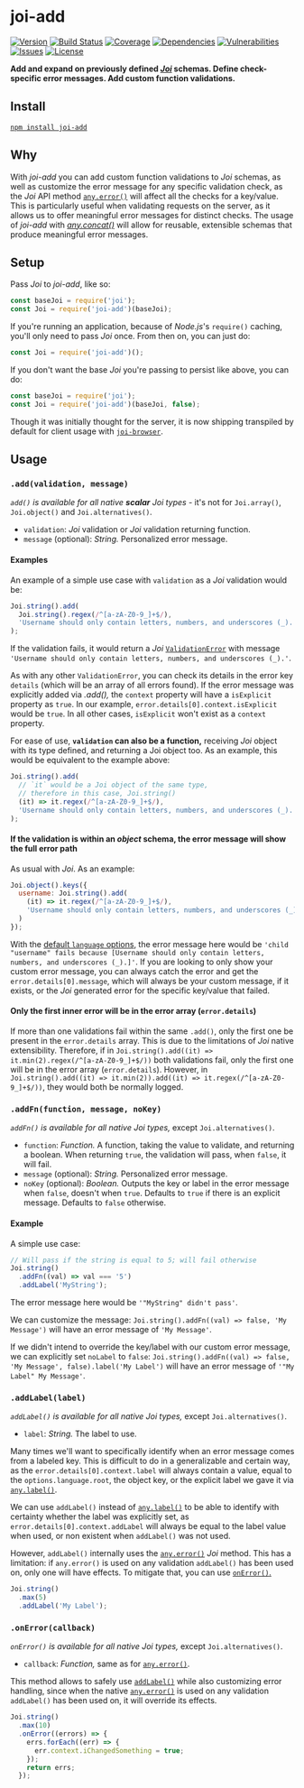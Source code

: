 # joi-add

[![Version](https://img.shields.io/github/package-json/v/rafamel/joi-add.svg)](https://github.com/rafamel/joi-add) [![Build Status](https://travis-ci.org/rafamel/joi-add.svg)](https://travis-ci.org/rafamel/joi-add) [![Coverage](https://img.shields.io/coveralls/rafamel/joi-add.svg)](https://coveralls.io/github/rafamel/joi-add) [![Dependencies](https://david-dm.org/rafamel/joi-add/status.svg)](https://david-dm.org/rafamel/joi-add) [![Vulnerabilities](https://snyk.io/test/npm/joi-add/badge.svg)](https://snyk.io/test/npm/joi-add) [![Issues](https://img.shields.io/github/issues/rafamel/joi-add.svg)](https://github.com/rafamel/joi-add/issues) [![License](https://img.shields.io/github/license/rafamel/joi-add.svg)](https://github.com/rafamel/joi-add/blob/master/LICENSE)

**Add and expand on previously defined [_Joi_](https://github.com/hapijs/joi/) schemas. Define check-specific error messages. Add custom function validations.**

## Install

[`npm install joi-add`](https://www.npmjs.com/package/joi-add)

## Why

With _joi-add_ you can add custom function validations to _Joi_ schemas, as well as customize the error message for any specific validation check, as the _Joi_ API method [`any.error()`](https://github.com/hapijs/joi/blob/master/API.md#anyerrorerr) will affect all the checks for a key/value. This is particularly useful when validating requests on the server, as it allows us to offer meaningful error messages for distinct checks. The usage of _joi-add_ with [_any.concat()_](https://github.com/hapijs/joi/blob/master/API.md#anyconcatschema) will allow for reusable, extensible schemas that produce meaningful error messages.

## Setup

Pass _Joi_ to _joi-add_, like so:

```javascript
const baseJoi = require('joi');
const Joi = require('joi-add')(baseJoi);
```

If you're running an application, because of _Node.js_'s `require()` caching, you'll only need to pass _Joi_ once. From then on, you can just do:

```javascript
const Joi = require('joi-add')();
```

If you don't want the base _Joi_ you're passing to persist like above, you can do:

```javascript
const baseJoi = require('joi');
const Joi = require('joi-add')(baseJoi, false);
```

Though it was initially thought for the server, it is now shipping transpiled by default for client usage with [`joi-browser`](https://github.com/jeffbski/joi-browser).

## Usage

### `.add(validation, message)`

_`add()` is available for all native **scalar** Joi types_ - it's not for `Joi.array()`, `Joi.object()` and `Joi.alternatives()`.

* `validation`: _Joi_ validation or _Joi_ validation returning function.
* `message` (optional): _String._ Personalized error message.

#### Examples

An example of a simple use case with `validation` as a _Joi_ validation would be:

```javascript
Joi.string().add(
  Joi.string().regex(/^[a-zA-Z0-9_]+$/),
  'Username should only contain letters, numbers, and underscores (_).'
);
```

If the validation fails, it would return a _Joi_ [`ValidationError`](https://github.com/hapijs/joi/blob/master/API.md#errors) with message `'Username should only contain letters, numbers, and underscores (_).'`.

As with any other `ValidationError`, you can check its details in the error key `details` (which will be an array of all errors found). If the error message was explicitly added via _.add(),_ the `context` property will have a `isExplicit` property as `true`. In our example, `error.details[0].context.isExplicit` would be `true`. In all other cases, `isExplicit` won't exist as a `context` property.

For ease of use, **`validation` can also be a function,** receiving _Joi_ object with its type defined, and returning a Joi object too. As an example, this would be equivalent to the example above:

```javascript
Joi.string().add(
  // `it` would be a Joi object of the same type,
  // therefore in this case, Joi.string()
  (it) => it.regex(/^[a-zA-Z0-9_]+$/),
  'Username should only contain letters, numbers, and underscores (_).'
);
```

#### If the validation is within an _object_ schema, the error message will show the full error path

As usual with _Joi_. As an example:

```javascript
Joi.object().keys({
  username: Joi.string().add(
    (it) => it.regex(/^[a-zA-Z0-9_]+$/),
    'Username should only contain letters, numbers, and underscores (_).'
  )
});
```

With the [default `language` options](https://github.com/hapijs/joi/blob/master/API.md#validatevalue-schema-options-callback), the error message here would be `'child "username" fails because [Username should only contain letters, numbers, and underscores (_).]'`. If you are looking to only show your custom error message, you can always catch the error and get the `error.details[0].message`, which will always be your custom message, if it exists, or the _Joi_ generated error for the specific key/value that failed.

#### Only the first inner error will be in the error array (`error.details`)

If more than one validations fail within the same `.add()`, only the first one be present in the `error.details` array. This is due to the limitations of _Joi_ native extensibility. Therefore, if in `Joi.string().add((it) => it.min(2).regex(/^[a-zA-Z0-9_]+$/))` both validations fail, only the first one will be in the error array (`error.details`). However, in `Joi.string().add((it) => it.min(2)).add((it) => it.regex(/^[a-zA-Z0-9_]+$/))`, they would both be normally logged.

### `.addFn(function, message, noKey)`

_`addFn()` is available for all native Joi types,_ except `Joi.alternatives()`.

* `function`: _Function._ A function, taking the value to validate, and returning a boolean. When returning `true`, the validation will pass, when `false`, it will fail.
* `message` (optional): _String._ Personalized error message.
* `noKey` (optional): _Boolean._ Outputs the key or label in the error message when `false`, doesn't when `true`. Defaults to `true` if there is an explicit message. Defaults to `false` otherwise.

#### Example

A simple use case:

```javascript
// Will pass if the string is equal to 5; will fail otherwise
Joi.string()
  .addFn((val) => val === '5')
  .addLabel('MyString');
```

The error message here would be `'"MyString" didn't pass'`.

We can customize the message: `Joi.string().addFn((val) => false, 'My Message')` will have an error message of `'My Message'`.

If we didn't intend to override the key/label with our custom error message, we can explicitly set `noLabel` to `false`: `Joi.string().addFn((val) => false, 'My Message', false).label('My Label')` will have an error message of `'"My Label" My Message'`.

### `.addLabel(label)`

_`addLabel()` is available for all native Joi types,_ except `Joi.alternatives()`.

* `label`: _String._ The label to use.

Many times we'll want to specifically identify when an error message comes from a labeled key. This is difficult to do in a generalizable and certain way, as the `error.details[0].context.label` will always contain a value, equal to the `options.language.root`, the object key, or the explicit label we gave it via [`any.label()`](https://github.com/hapijs/joi/blob/master/API.md#anylabelname).

We can use `addLabel()` instead of [`any.label()`](https://github.com/hapijs/joi/blob/master/API.md#anylabelname) to be able to identify with certainty whether the label was explicitly set, as `error.details[0].context.addLabel` will always be equal to the label value when used, or non existent when `addLabel()` was not used.

However, `addLabel()` internally uses the [`any.error()`](https://github.com/hapijs/joi/blob/master/API.md#anyerrorerr) _Joi_ method. This has a limitation: if `any.error()` is used on any validation `addLabel()` has been used on, only one will have effects. To mitigate that, you can use [`onError()`.](#onerrorcallback)

```javascript
Joi.string()
  .max(5)
  .addLabel('My Label');
```

### `.onError(callback)`

_`onError()` is available for all native Joi types,_ except `Joi.alternatives()`.

* `callback`: _Function,_ same as for [`any.error()`](https://github.com/hapijs/joi/blob/master/API.md#anyerrorerr).

This method allows to safely use [`addLabel()`](#addlabellabel) while also customizing error handling, since when the native [`any.error()`](https://github.com/hapijs/joi/blob/master/API.md#anyerrorerr) is used on any validation `addLabel()` has been used on, it will override its effects.

```javascript
Joi.string()
  .max(10)
  .onError((errors) => {
    errs.forEach((err) => {
      err.context.iChangedSomething = true;
    });
    return errs;
  });
```
